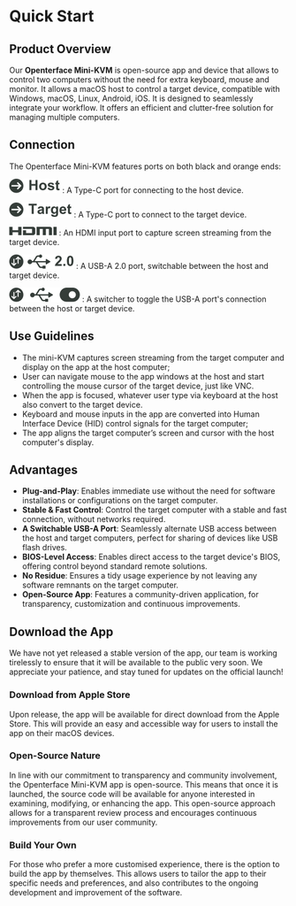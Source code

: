 # Quick Start

## Product Overview

Our **Openterface Mini-KVM** is open-source app and device that allows to control two computers without the need for extra keyboard, mouse and monitor. 
It allows a macOS host to control a target device, compatible with Windows, macOS, Linux, Android, iOS.
It is designed to seamlessly integrate your workflow. It offers an efficient and clutter-free solution for managing multiple computers. 

## Connection

The Openterface Mini-KVM features ports on both black and orange ends:

![Type-C to Host](images/type-c-to-host-2.svg)
:   A Type-C port for connecting to the host device.

![Type-C to Target](images/type-c-to-target-2.svg)
:   A Type-C port to connect to the target device.

![HDMI Port](images/hdmi-port-2.svg)
:   An HDMI input port to capture screen streaming from the target device.

![Switchable USB-A Port](images/switchable-usb-a-port-2.svg)
:   A USB-A 2.0 port, switchable between the host and target device.

![Switcher](images/switcher-2.svg)
:   A switcher to toggle the USB-A port's connection between the host or target device.

    
## Use Guidelines

* The mini-KVM captures screen streaming from the target computer and display on the app at the host computer;
* User can navigate mouse to the app windows at the host and start controlling the mouse cursor of the target device, just like VNC.
* When the app is focused, whatever user type via keyboard at the host also convert to the target device. 
* Keyboard and mouse inputs in the app are converted into Human Interface Device (HID) control signals for the target computer;
* The app aligns the target computer’s screen and cursor with the host computer's display.

## Advantages
* **Plug-and-Play**: Enables immediate use without the need for software installations or configurations on the target computer.
* **Stable & Fast Control**: Control the target computer with a stable and fast connection, without networks required.
* **A Switchable USB-A Port**: Seamlessly alternate USB access between the host and target computers, perfect for sharing of devices like USB flash drives.
* **BIOS-Level Access**: Enables direct access to the target device's BIOS, offering control beyond standard remote solutions.
* **No Residue**: Ensures a tidy usage experience by not leaving any software remnants on the target computer.
* **Open-Source App**: Features a community-driven application, for transparency, customization and continuous improvements.

## Download the App

We have not yet released a stable version of the app, our team is working tirelessly to ensure that it will be available to the public very soon. We appreciate your patience, and stay tuned for updates on the official launch!

### Download from Apple Store
Upon release, the app will be available for direct download from the Apple Store. This will provide an easy and accessible way for users to install the app on their macOS devices.

### Open-Source Nature
In line with our commitment to transparency and community involvement, the Openterface Mini-KVM app is open-source. This means that once it is launched, the source code will be available for anyone interested in examining, modifying, or enhancing the app. This open-source approach allows for a transparent review process and encourages continuous improvements from our user community.

### Build Your Own
For those who prefer a more customised experience, there is the option to build the app by themselves. This allows users to tailor the app to their specific needs and preferences, and also contributes to the ongoing development and improvement of the software.
